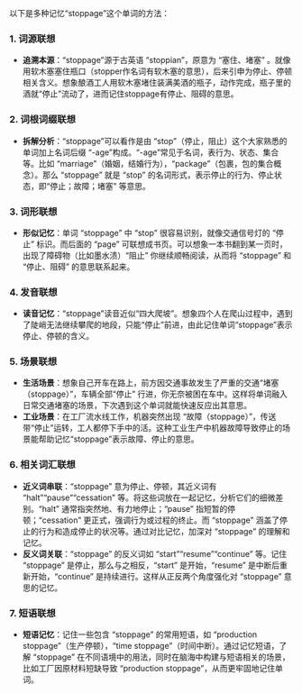 以下是多种记忆“stoppage”这个单词的方法：
### 1. 词源联想
 - **追溯本源**：“stoppage”源于古英语 “stoppian”，原意为 “塞住、堵塞” 。就像用软木塞塞住瓶口（stopper作名词有软木塞的意思），后来引申为停止、停顿相关含义。想象酿酒工人用软木塞堵住装满美酒的瓶子，动作完成，瓶子里的酒就“停止”流动了，进而记住stoppage有停止、阻碍的意思。
### 2. 词根词缀联想
 - **拆解分析**：“stoppage”可以看作是由 “stop”（停止，阻止）这个大家熟悉的单词加上名词后缀 “-age”构成。“-age”常见于名词，表行为、状态、集合等。比如 “marriage”（婚姻，结婚行为），“package”（包裹，包的集合概念）。那么 “stoppage” 就是 “stop” 的名词形式，表示停止的行为、停止状态，即“停止；故障；堵塞” 等意思。
### 3. 词形联想
 - **形似记忆**：单词 “stoppage” 中 “stop” 很容易识别，就像交通信号灯的 “停止” 标识。而后面的 “page” 可联想成书页。可以想象一本书翻到某一页时，出现了障碍物（比如墨水渍）“阻止” 你继续顺畅阅读，从而将 “stoppage” 和 “停止、阻碍” 的意思联系起来。
### 4. 发音联想
 - **读音记忆**：“stoppage”读音近似“四大爬坡”。想象四个人在爬山过程中，遇到了陡峭无法继续攀爬的地段，只能“停止”前进，由此记住单词“stoppage”表示停止、停顿的含义。
### 5. 场景联想
 - **生活场景**：想象自己开车在路上，前方因交通事故发生了严重的交通“堵塞（stoppage）”，车辆全部“停止” 行进，你无奈被困在车中。这样将单词融入日常交通堵塞的场景，下次遇到这个单词就能快速反应出其意思。
 - **工业场景**：在工厂流水线工作，机器突然出现 “故障（stoppage）”，传送带“停止”运转，工人都停下手中的活。这种工业生产中机器故障导致停止的场景能帮助记忆“stoppage”表示故障、停止的意思。
### 6. 相关词汇联想
 - **近义词串联**：“stoppage” 意为停止、停顿，其近义词有 “halt”“pause”“cessation” 等。将这些词放在一起记忆，分析它们的细微差别。“halt” 通常指突然地、有力地停止；“pause” 指短暂的停顿；“cessation” 更正式，强调行为或过程的终止。而 “stoppage” 涵盖了停止的行为和造成停止的状况等。通过对比记忆，加深对 “stoppage” 的理解和记忆。
 - **反义词关联**：“stoppage” 的反义词如 “start”“resume”“continue” 等。记住 “stoppage” 是停止，那么与之相反，“start” 是开始，“resume” 是中断后重新开始，“continue” 是持续进行。这样从正反两个角度强化对 “stoppage” 意思的记忆。
### 7. 短语联想
 - **短语记忆**：记住一些包含 “stoppage” 的常用短语，如 “production stoppage”（生产停顿），“time stoppage”（时间中断）。通过记忆短语，了解 “stoppage” 在不同语境中的用法，同时在脑海中构建与短语相关的场景，比如工厂因原材料短缺导致 “production stoppage”，从而更牢固地记住单词。 